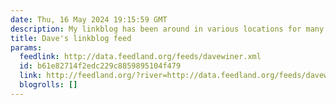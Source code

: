 ```yaml
---
date: Thu, 16 May 2024 19:15:59 GMT
description: My linkblog has been around in various locations for many years.
title: Dave's linkblog feed
params:
  feedlink: http://data.feedland.org/feeds/davewiner.xml
  id: b61e82714f2edc229c8859895104f479
  link: http://feedland.org/?river=http://data.feedland.org/feeds/davewiner.xml
  blogrolls: []
---
```

